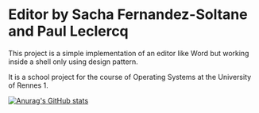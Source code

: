 # Editor by Sacha Fernandez-Soltane and Paul Leclercq

This project is a simple implementation of an editor like Word but working inside a shell only using design pattern. 

It is a school project for the course of Operating Systems at the University of Rennes 1.

[![Anurag's GitHub stats](https://editor-git-main-sachafernandezsoltanegmailcoms-projects.vercel.app/api?username=sachafernandezsoltane)](https://github.com/SachaFernandezSoltane/Editor.git)
